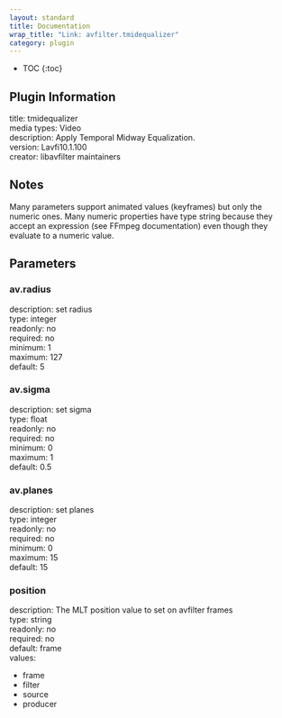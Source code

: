 ```yaml
---
layout: standard
title: Documentation
wrap_title: "Link: avfilter.tmidequalizer"
category: plugin
---
```

* TOC
{:toc}

## Plugin Information

title: tmidequalizer  
media types:
Video  
description: Apply Temporal Midway Equalization.  
version: Lavfi10.1.100  
creator: libavfilter maintainers  

## Notes

Many parameters support animated values (keyframes) but only the numeric ones. Many numeric properties have type string because they accept an expression (see FFmpeg documentation) even though they evaluate to a numeric value.

## Parameters

### av.radius

  
description:
set radius  
type: integer  
readonly: no  
required: no  
minimum: 1  
maximum: 127  
default: 5  

### av.sigma

  
description:
set sigma  
type: float  
readonly: no  
required: no  
minimum: 0  
maximum: 1  
default: 0.5  

### av.planes

  
description:
set planes  
type: integer  
readonly: no  
required: no  
minimum: 0  
maximum: 15  
default: 15  

### position

  
description:
The MLT position value to set on avfilter frames  
type: string  
readonly: no  
required: no  
default: frame  
values:  

* frame
* filter
* source
* producer

